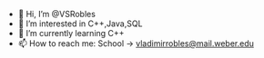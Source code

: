 - 👋 Hi, I’m @VSRobles
- 👀 I’m interested in C++,Java,SQL
- 🌱 I’m currently learning C++
- 📫 How to reach me: School -> vladimirrobles@mail.weber.edu

<!---
VSRobles/VSRobles is a ✨ special ✨ repository because its `README.md` (this file) appears on your GitHub profile.
You can click the Preview link to take a look at your changes.
--->
